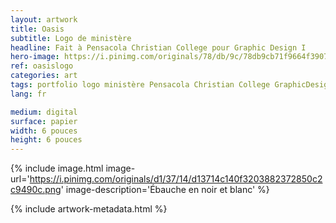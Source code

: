 ```yaml
---
layout: artwork
title: Oasis
subtitle: Logo de ministère
headline: Fait à Pensacola Christian College pour Graphic Design I
hero-image: https://i.pinimg.com/originals/78/db/9c/78db9cb71f9664f3907b3707592a22c5.png
ref: oasislogo
categories: art
tags: portfolio logo ministère Pensacola Christian College GraphicDesignI
lang: fr

medium: digital
surface: papier
width: 6 pouces
height: 6 pouces
---
```

{% include image.html image-url='https://i.pinimg.com/originals/d1/37/14/d13714c140f3203882372850c2c9490c.png' image-description='Ébauche en noir et blanc' %}

{% include artwork-metadata.html %}
